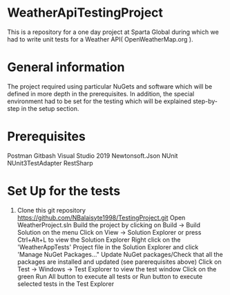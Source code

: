 # WeatherApiTestingProject
This is a repository for a one day project at Sparta Global during which we had to write unit tests for a Weather API( OpenWeatherMap.org   ).

# General information
The project required using particular NuGets and software which will be defined in more depth in the prerequisites. In addition, the special environment had to be set for the testing which will be explained step-by-step in the setup section.

# Prerequisites
Postman
Gitbash 
Visual Studio 2019
Newtonsoft.Json
NUnit
NUnit3TestAdapter 
RestSharp

# Set Up for the tests

1) Clone this git repository https://github.com/NBalaisyte1998/TestingProject.git
Open WeatherProject.sln
Build the project by clicking on Build -> Build Solution on the menu
Click on View -> Solution Explorer or press Ctrl+Alt+L to view the Solution Explorer
Right click on the 'WeatherAppTests' Project file in the Solution Explorer and click 'Manage NuGet Packages..."
Update NuGet packages/Check that all the packages are installed and updated (see parerequisites above)
Click on Test -> Windows -> Test Explorer to view the test window
Click on the green Run All button to execute all tests or Run button to execute selected tests in the Test Explorer
